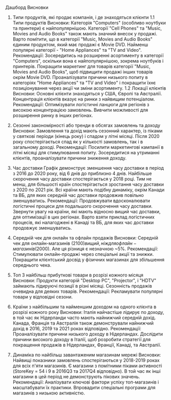Дашборд Висновки
1. Типи продуктів, які продає компанія, і де знаходяться клієнти
1.1 Типи продуктів
Висновки:
Категорія "Computers" (особливо ноутбуки та принтери) є найпопулярнішою. Категорії "Cell Phones" та "Music, Movies and Audio Books" також мають значний внесок у продажі. Варто помітити, що в категорії "Music, Movies and Audio Books" єдиним продуктом, який має продажі є Movie DVD. Найменш популярні категорії - "Home Appliances" та "TV and Video".
Рекомендації:
Зосередитись на розширенні асортименту в категорії "Computers", оскільки вона є найпопулярнішою, зокрема ноутбуків і принтерів. 
Покращити маркетинг для товарів категорії "Music, Movies and Audio Books", щоб підвищити продажі інших товарів окрім Movie DVD. 
Проаналізувати причини низького попиту в категоріях "Home Appliances" та "TV and Video" і покращити їхнє позиціонування через акції чи зміни асортименту.
1.2 Локації клієнтів
Висновки:
Основні клієнти знаходяться у США, Європі та Австралії. Концентрація клієнтів вказує на ринки з найвищим потенціалом.
Рекомендації:
Оптимізувати логістичні ланцюги для регіонів з високою концентрацією замовлень. 
Вивчити можливості для розширення ринку в інших регіонах.

2.  Сезонні закономірності або тренди в обсягах замовлень та доходу
Висновки:
Замовлення та дохід мають сезонний характер, із піками у святкові періоди (кінець року) і спадом у літні місяці.
Після 2020 року спостерігається спад як у кількості замовлень, так і в загальному доході.
Рекомендації:
Посилити маркетингові кампанії в літні місяці для стимулювання попиту.
Зосередитися на утриманні клієнтів, проаналізувати причини зниження доходу.

3. Час доставки
Графік демонструє зменшення часу доставки в період з 2016 до 2020 року, від 6 днів до приблизно 4 днів. Найбільше скорочення часу доставки спостерігається у 2018 році. Тим не менш, для більшості країн спостерігається зростання часу доставки з 2020 по 2021 рік. Всі країни мають подібну динаміку, окрім Канади та ВБ, для яких середній час доставки продовжив повільно зменшуватись.
Рекомендації:
Продовжувати вдосконалювати логістичні процеси для подальшого скорочення часу доставки.
Звернути увагу на країни, які мають відносно вищий час доставки, для оптимізації в цих регіонах.
Варто взяти приклад логістичних процесів, які налагоджені в Канаді та ВБ, для яких час доставки продовжує зменшуватись.

4. Середній чек для онлайн та офлайн продажів
Висновки:
Середній чек для онлайн-магазинів ($2100) вищий, ніж для офлайн-магазинів ($2000). Але ця різниця є незначною ~5%.
Рекомендації:
Стимулювати онлайн-продажі через спеціальні акції та знижки.
Покращити клієнтський досвід у фізичних магазинах для збільшення середнього чека.

5. Топ 3 найбільш прибуткові товари в розрізі кожного місяця
Висновки:
Продукти категорій "Desktop PC", "Projector", і "HDTV" займають лідируючі позиції в різні місяці.
Сезонність продажів очевидна для деяких товарів.
Рекомендації:
Рекламувати популярні товари у відповідні сезони. 

6. Країни з найбільшим та найменшим доходом на одного клієнта в розрізі кожного року
Висновки:
Італія найчастіше лідирує по доходу, в той час як Нідерланди часто мають найнижчий середній дохід. Канада, Франція та Австралія також демонстрували найнижчий дохід в 2016, 2019 та 2021 роках відповідно.
Рекомендації:
Проаналізувати причини низького доходу в Нідерландах.
Дослідити причини високого доходу в Італії, щоб розробити стратегії для покращення продажів в Нідерландах, Франції, Канаді, та Австралії.

7. Динаміка по найбільш завантаженим магазинам мережі
Висновки:
Найвищі показники замовлень спостерігаються у 2018-2019 роках для всіх п'яти магазинів.
Є магазини з помітними піками активності (StoreKey = 54 і 9 в 2016Q3 та 2017Q4 відповідно). В той час як інші магазини в цей період не демонструють пікових значень. 
Рекомендації:
Аналізувати ключові фактори успіху топ-магазинів і масштабувати їх практики.
Впровадити спеціальні програми для магазинів з низькою активністю.

 
